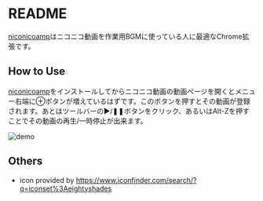 # README
[niconicoamp](https://chrome.google.com/webstore/detail/niconicoamp/dmogkbbnlpphlnocjbaigpfdnmocnnkd?hl=ja)はニコニコ動画を作業用BGMに使っている人に最適なChrome拡張です。

## How to Use
[niconicoamp](https://chrome.google.com/webstore/detail/niconicoamp/dmogkbbnlpphlnocjbaigpfdnmocnnkd?hl=ja)をインストールしてからニコニコ動画の動画ページを開くとメニュー右端に⊕ボタンが増えているはずです。このボタンを押すとその動画が登録されます。あとはツールバーの►/❚❚ボタンをクリック、あるいはAlt-Zを押すことでその動画の再生/一時停止が出来ます。

![demo](niconicoamp-demo.gif)
## Others
* icon provided by https://www.iconfinder.com/search/?q=iconset%3Aeightyshades

